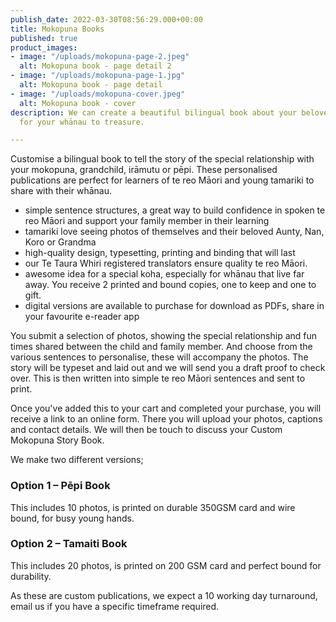 ```yaml
---
publish_date: 2022-03-30T08:56:29.000+00:00
title: Mokopuna Books
published: true
product_images:
- image: "/uploads/mokopuna-page-2.jpeg"
  alt: Mokopuna book - page detail 2
- image: "/uploads/mokopuna-page-1.jpg"
  alt: Mokopuna book - page detail
- image: "/uploads/mokopuna-cover.jpeg"
  alt: Mokopuna book - cover
description: We can create a beautiful bilingual book about your beloved mokopuna
  for your whānau to treasure.

---
```

Customise a bilingual book to tell the story of the special relationship with your mokopuna, grandchild, irāmutu or pēpi. These personalised publications are perfect for learners of te reo Māori and young tamariki to share with their whānau.

* simple sentence structures, a great way to build confidence in spoken te reo Māori and support your family member in their learning
* tamariki love seeing photos of themselves and their beloved Aunty, Nan, Koro or Grandma
* high-quality design, typesetting, printing and binding that will last
* our Te Taura Whiri registered translators ensure quality te reo Māori.
* awesome idea for a special koha, especially for whānau that live far away. You receive 2 printed and bound copies, one to keep and one to gift.
* digital versions are available to purchase for download as PDFs, share in your favourite e-reader app

You submit a selection of photos, showing the special relationship and fun times shared between the child and family member. And choose from the various sentences to personalise, these will accompany the photos. The story will be typeset and laid out and we will send you a draft proof to check over. This is then written into simple te reo Māori sentences and sent to print.

Once you've added this to your cart and completed your purchase, you will receive a link to an online form. There you will upload your photos, captions and contact details. We will then be touch to discuss your Custom Mokopuna Story Book.

We make two different versions;

### Option 1 – Pēpi Book

This includes 10 photos, is printed on durable 350GSM card and wire bound, for busy young hands.

### Option 2 – Tamaiti Book

This includes 20 photos, is printed on 200 GSM card and perfect bound for durability.

As these are custom publications, we expect a 10 working day turnaround, email us if you have a specific timeframe required.
